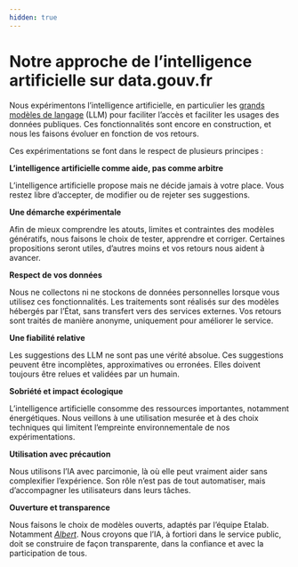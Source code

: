 ```yaml
---
hidden: true
---
```


# Notre approche de l’intelligence artificielle sur data.gouv.fr

Nous expérimentons l’intelligence artificielle, en particulier les [grands modèles de langage](https://fr.wikipedia.org/wiki/Grand_mod%C3%A8le_de_langage) (LLM) pour faciliter l’accès et faciliter les usages des données publiques. Ces fonctionnalités sont encore en construction, et nous les faisons évoluer en fonction de vos retours.

Ces expérimentations se font dans le respect de plusieurs principes :

**L’intelligence artificielle comme aide, pas comme arbitre**

L’intelligence artificielle propose mais ne décide jamais à votre place. Vous restez libre d’accepter, de modifier ou de rejeter ses suggestions.

**Une démarche expérimentale**

Afin de mieux comprendre les atouts, limites et contraintes des modèles génératifs, nous faisons le choix de tester, apprendre et corriger. Certaines propositions seront utiles, d’autres moins et vos retours nous aident à avancer.

**Respect de vos données**

Nous ne collectons ni ne stockons de données personnelles lorsque vous utilisez ces fonctionnalités. Les traitements sont réalisés sur des modèles hébergés par l’État, sans transfert vers des services externes. Vos retours sont traités de manière anonyme, uniquement pour améliorer le service.

**Une fiabilité relative**

Les suggestions des LLM ne sont pas une vérité absolue. Ces suggestions peuvent être incomplètes, approximatives ou erronées. Elles doivent toujours être relues et validées par un humain.

**Sobriété et impact écologique**

L’intelligence artificielle consomme des ressources importantes, notamment énergétiques. Nous veillons à une utilisation mesurée et à des choix techniques qui limitent l’empreinte environnementale de nos expérimentations.

**Utilisation avec précaution**

Nous utilisons l’IA avec parcimonie, là où elle peut vraiment aider sans complexifier l’expérience. Son rôle n’est pas de tout automatiser, mais d’accompagner les utilisateurs dans leurs tâches.

**Ouverture et transparence**

Nous faisons le choix de modèles ouverts, adaptés par l’équipe Etalab. Notamment [_Albert_](https://www.numerique.gouv.fr/offre-accompagnement/expertise-albert-ia-etat/). Nous croyons que l’IA, à fortiori dans le service public, doit se construire de façon transparente, dans la confiance et avec la participation de tous.
